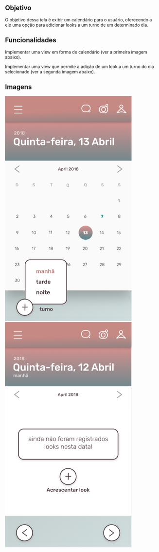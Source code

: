 ## Objetivo

O objetivo dessa tela é exibir um calendário para o usuário, oferecendo a ele uma opção para adicionar looks a um turno de um determinado dia.

## Funcionalidades 

Implementar uma view em forma de calendário (ver a primeira imagem abaixo).

Implementar uma view que permite a adição de um look a um turno do dia selecionado (ver a segunda imagem abaixo).

## Imagens

![](img/calendar-1.png)
![](img/calendar-2.png)